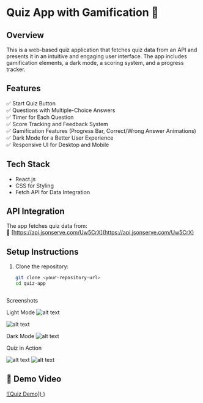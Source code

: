 # Quiz App with Gamification 🎯  

## Overview  
This is a web-based quiz application that fetches quiz data from an API and presents it in an intuitive and engaging user interface. The app includes gamification elements, a dark mode, a scoring system, and a progress tracker.

## Features  
✅ Start Quiz Button  
✅ Questions with Multiple-Choice Answers  
✅ Timer for Each Question  
✅ Score Tracking and Feedback System  
✅ Gamification Features (Progress Bar, Correct/Wrong Answer Animations)  
✅ Dark Mode for a Better User Experience  
✅ Responsive UI for Desktop and Mobile  

## Tech Stack  
- React.js  
- CSS for Styling  
- Fetch API for Data Integration  

## API Integration  
The app fetches quiz data from:  
🔗 [https://api.jsonserve.com/Uw5CrX](https://api.jsonserve.com/Uw5CrX)  

## Setup Instructions  
1. Clone the repository:  
   ```sh
   git clone <your-repository-url>
   cd quiz-app



Screenshots

Light Mode
![alt text](<Screenshot 2025-02-10 000541.png>)

![alt text](<Screenshot 2025-02-10 000526.png>)


Dark Mode
![alt text](<Screenshot 2025-02-10 000503.png>)


Quiz in Action

![alt text](<Screenshot 2025-02-10 000526.png>)
![alt text](<Screenshot 2025-02-10 000441.png>)

## 🎥 Demo Video  
[![Quiz Demo])
)](https://drive.google.com/file/d/1RK42rlxH7gdPGmh116tkCewFtZL66iyO/view?usp=sharing)








